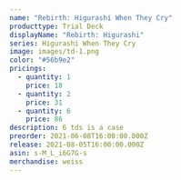 ```yaml
---
name: "Rebirth: Higurashi When They Cry"
producttype: Trial Deck
displayName: "Rebirth: Higurashi"
series: Higurashi When They Cry
image: images/td-1.png
color: "#56b9e2"
pricings:
  - quantity: 1
    price: 18
  - quantity: 2
    price: 31
  - quantity: 6
    price: 86
description: 6 tds is a case
preorder: 2021-06-08T16:00:00.000Z
release: 2021-08-05T16:00:00.000Z
asin: s-M_L_i6G7G-s
merchandise: weiss
---
```

